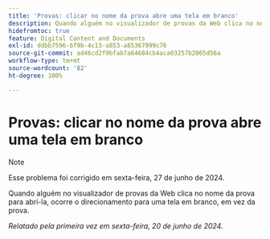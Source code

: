 ```yaml
---
title: 'Provas: clicar no nome da prova abre uma tela em branco'
description: Quando alguém no visualizador de provas da Web clica no nome da prova para abri-la, ocorre o direcionamento para uma tela em branco, em vez da prova.
hidefromtoc: true
feature: Digital Content and Documents
exl-id: ddbb7596-6f9b-4c13-a853-a85367999c76
source-git-commit: ad46cd2f9bfab7a64684cb4aca03257b2065d56a
workflow-type: tm+mt
source-wordcount: '82'
ht-degree: 100%

---
```


# Provas: clicar no nome da prova abre uma tela em branco

>[!NOTE]
>
>Esse problema foi corrigido em sexta-feira, 27 de junho de 2024.

Quando alguém no visualizador de provas da Web clica no nome da prova para abri-la, ocorre o direcionamento para uma tela em branco, em vez da prova.

_Relatado pela primeira vez em sexta-feira, 20 de junho de 2024._
